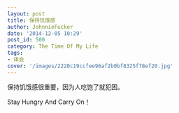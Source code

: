 ```yaml
---
layout: post
title: 保持饥饿感
author: JohnnieFucker
date: '2014-12-05 10:29'
post_id: 500
category: The Time Of My Life
tags:
- 体会
cover: '/images/2220c19ccfee96af2b0bf8325f78ef20.jpg'
---
```

保持饥饿感很重要，因为人吃饱了就犯困。

Stay Hungry And Carry On！